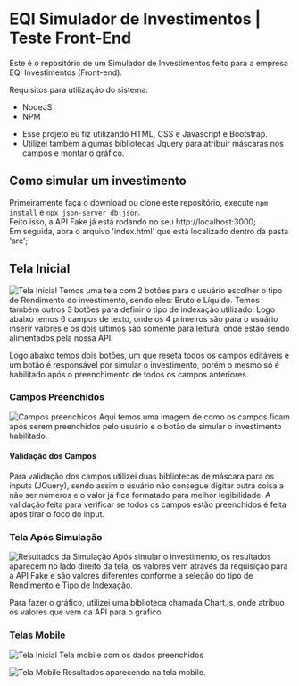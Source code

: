 # EQI Simulador de Investimentos | Teste Front-End
Este é o repositório de um Simulador de Investimentos feito para a empresa EQI Investimentos (Front-end).

Requisitos para utilização do sistema:
* NodeJS
* NPM

- Esse projeto eu fiz utilizando HTML, CSS e Javascript e Bootstrap. 
- Utilizei também algumas bibliotecas Jquery para atribuir máscaras nos campos e montar o gráfico.

## Como simular um investimento
Primeiramente faça o download ou clone este repositório, execute `npm install` e `npx json-server db.json`.<br>
Feito isso, a API Fake já está rodando no seu http://localhost:3000;<br>
Em seguida, abra o arquivo 'index.html' que está localizado dentro da pasta 'src';


## Tela Inicial
![Tela Inicial](https://user-images.githubusercontent.com/73489159/153093031-47997e05-db4f-4d08-b465-9d3be9435869.png)
Temos uma tela com 2 botões para o usuário escolher o tipo de Rendimento do investimento, sendo eles: Bruto e Líquido. Temos também outros 3 botões para definir o tipo de indexação utilizado.
Logo abaixo temos 6 campos de texto, onde os 4 primeiros são para o usuário inserir valores e os dois ultimos são somente para leitura, onde estão sendo alimentados pela nossa API.

Logo abaixo temos dois botões, um que reseta todos os campos editáveis e um botão é responsável por simular o investimento, porém o mesmo só é habilitado após o preenchimento de todos os campos anteriores. 

### Campos Preenchidos
![Campos preenchidos](https://user-images.githubusercontent.com/73489159/153100239-7447f941-902a-46cf-ad3f-c71a89216150.png)
Aqui temos uma imagem de como os campos ficam após serem preenchidos pelo usuário e o botão de simular o investimento habilitado.

#### Validação dos Campos
Para validação dos campos utilizei duas bibliotecas de máscara para os inputs (JQuery), sendo assim o usuário não consegue digitar outra coisa a não ser números e o valor já fica formatado para melhor legibilidade.
A validação feita para verificar se todos os campos estão preenchidos é feita após tirar o foco do input.

### Tela Após Simulação
![Resultados da Simulação](https://user-images.githubusercontent.com/73489159/153100487-2cebdd27-459b-43c4-8e30-7da58acfdb67.png)
Após simular o investimento, os resultados aparecem no lado direito da tela, os valores vem através da requisição para a API Fake e são valores diferentes conforme a seleção do tipo de Rendimento e Tipo de Indexação.

Para fazer o gráfico, utilizei uma biblioteca chamada Chart.js, onde atribuo os valores que vem da API para o gráfico.

### Telas Mobile
![Tela Inicial](https://user-images.githubusercontent.com/73489159/153102791-76dc4c2c-5b00-46c7-804c-97593011c2bc.png)
Tela mobile com os dados preenchidos

![Tela Mobile](https://user-images.githubusercontent.com/73489159/153102818-43bfff0a-bc65-489b-845d-1bb88181da64.png)
Resultados aparecendo na tela mobile.

